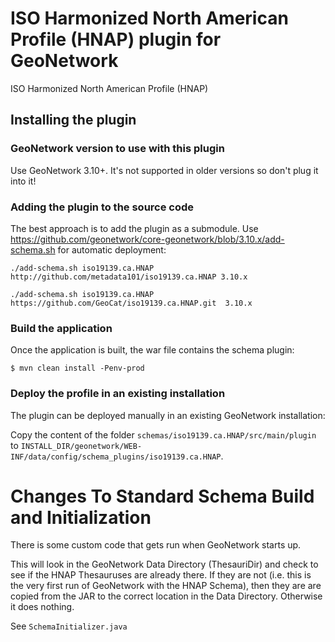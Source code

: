 # ISO Harmonized North American Profile (HNAP) plugin for GeoNetwork

ISO Harmonized North American Profile (HNAP)

## Installing the plugin

### GeoNetwork version to use with this plugin

Use GeoNetwork 3.10+. It's not supported in older versions so don't plug it into it!

### Adding the plugin to the source code

The best approach is to add the plugin as a submodule. Use https://github.com/geonetwork/core-geonetwork/blob/3.10.x/add-schema.sh for automatic deployment:

```
./add-schema.sh iso19139.ca.HNAP http://github.com/metadata101/iso19139.ca.HNAP 3.10.x
```
```
./add-schema.sh iso19139.ca.HNAP https://github.com/GeoCat/iso19139.ca.HNAP.git  3.10.x
```

### Build the application

Once the application is built, the war file contains the schema plugin:

```
$ mvn clean install -Penv-prod
```

### Deploy the profile in an existing installation

The plugin can be deployed manually in an existing GeoNetwork installation:

Copy the content of the folder `schemas/iso19139.ca.HNAP/src/main/plugin` to `INSTALL_DIR/geonetwork/WEB-INF/data/config/schema_plugins/iso19139.ca.HNAP`.


# Changes To Standard Schema Build and Initialization

There is some custom code that gets run when GeoNetwork starts up.

This will look in the GeoNetwork Data Directory (ThesauriDir) and check to see if the HNAP Thesauruses are already there.  If they are not (i.e. this is the very first run of GeoNetwork with the HNAP Schema), then they are are copied from the JAR to the correct location in the Data Directory.  Otherwise it does nothing.


See `SchemaInitializer.java`

